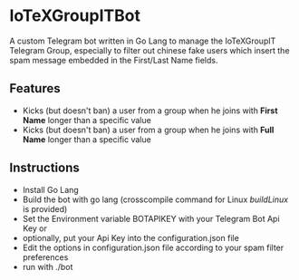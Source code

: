 # IoTeXGroupITBot
A custom Telegram bot written in Go Lang to manage the IoTeXGroupIT Telegram Group, especially to filter out chinese fake users which insert the spam message embedded in the First/Last Name fields.

## Features
- Kicks (but doesn't ban) a user from a group when he joins with **First Name** longer than a specific value
- Kicks (but doesn't ban) a user from a group when he joins with **Full Name** longer than a specific value

## Instructions
- Install Go Lang
- Build the bot with go lang (crosscompile command for Linux *buildLinux* is provided)
- Set the Environment variable BOTAPIKEY with your Telegram Bot Api Key or
- optionally, put your Api Key into the configuration.json file
- Edit the options in configuration.json file according to your spam filter preferences
- run with ./bot
